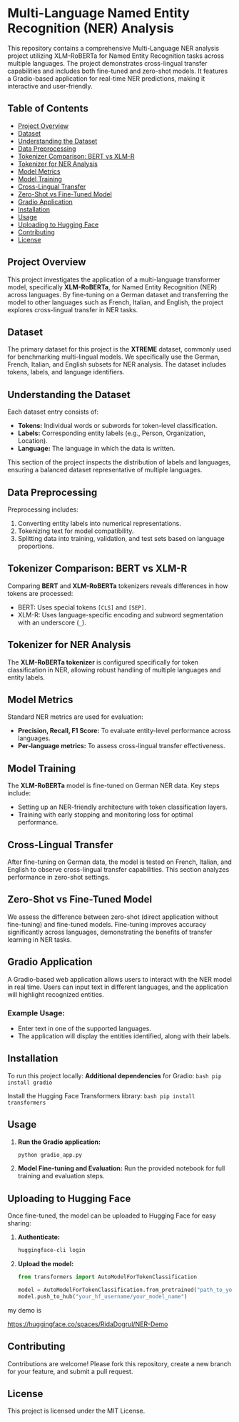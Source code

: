 # Multi-Language Named Entity Recognition (NER) Analysis

This repository contains a comprehensive Multi-Language NER analysis project utilizing XLM-RoBERTa for Named Entity Recognition tasks across multiple languages. The project demonstrates cross-lingual transfer capabilities and includes both fine-tuned and zero-shot models. It features a Gradio-based application for real-time NER predictions, making it interactive and user-friendly.

## Table of Contents
- [Project Overview](#project-overview)
- [Dataset](#dataset)
- [Understanding the Dataset](#understanding-the-dataset)
- [Data Preprocessing](#data-preprocessing)
- [Tokenizer Comparison: BERT vs XLM-R](#tokenizer-comparison-bert-vs-xlm-r)
- [Tokenizer for NER Analysis](#tokenizer-for-ner-analysis)
- [Model Metrics](#model-metrics)
- [Model Training](#model-training)
- [Cross-Lingual Transfer](#cross-lingual-transfer)
- [Zero-Shot vs Fine-Tuned Model](#zero-shot-vs-fine-tuned-model)
- [Gradio Application](#gradio-application)
- [Installation](#installation)
- [Usage](#usage)
- [Uploading to Hugging Face](#uploading-to-hugging-face)
- [Contributing](#contributing)
- [License](#license)

## Project Overview
This project investigates the application of a multi-language transformer model, specifically **XLM-RoBERTa**, for Named Entity Recognition (NER) across languages. By fine-tuning on a German dataset and transferring the model to other languages such as French, Italian, and English, the project explores cross-lingual transfer in NER tasks.

## Dataset
The primary dataset for this project is the **XTREME** dataset, commonly used for benchmarking multi-lingual models. We specifically use the German, French, Italian, and English subsets for NER analysis. The dataset includes tokens, labels, and language identifiers.

## Understanding the Dataset
Each dataset entry consists of:
- **Tokens:** Individual words or subwords for token-level classification.
- **Labels:** Corresponding entity labels (e.g., Person, Organization, Location).
- **Language:** The language in which the data is written.

This section of the project inspects the distribution of labels and languages, ensuring a balanced dataset representative of multiple languages.

## Data Preprocessing
Preprocessing includes:
1. Converting entity labels into numerical representations.
2. Tokenizing text for model compatibility.
3. Splitting data into training, validation, and test sets based on language proportions.

## Tokenizer Comparison: BERT vs XLM-R
Comparing **BERT** and **XLM-RoBERTa** tokenizers reveals differences in how tokens are processed:
- BERT: Uses special tokens `[CLS]` and `[SEP]`.
- XLM-R: Uses language-specific encoding and subword segmentation with an underscore (`_`).

## Tokenizer for NER Analysis
The **XLM-RoBERTa tokenizer** is configured specifically for token classification in NER, allowing robust handling of multiple languages and entity labels.

## Model Metrics
Standard NER metrics are used for evaluation:
- **Precision, Recall, F1 Score:** To evaluate entity-level performance across languages.
- **Per-language metrics:** To assess cross-lingual transfer effectiveness.

## Model Training
The **XLM-RoBERTa** model is fine-tuned on German NER data. Key steps include:
- Setting up an NER-friendly architecture with token classification layers.
- Training with early stopping and monitoring loss for optimal performance.

## Cross-Lingual Transfer
After fine-tuning on German data, the model is tested on French, Italian, and English to observe cross-lingual transfer capabilities. This section analyzes performance in zero-shot settings.

## Zero-Shot vs Fine-Tuned Model
We assess the difference between zero-shot (direct application without fine-tuning) and fine-tuned models. Fine-tuning improves accuracy significantly across languages, demonstrating the benefits of transfer learning in NER tasks.

## Gradio Application
A Gradio-based web application allows users to interact with the NER model in real time. Users can input text in different languages, and the application will highlight recognized entities.

### Example Usage:
- Enter text in one of the supported languages.
- The application will display the entities identified, along with their labels.

## Installation
To run this project locally:
 **Additional dependencies** for Gradio:
    ```bash
    pip install gradio
    ```

 Install the Hugging Face Transformers library:
    ```bash
    pip install transformers
    ```

## Usage
1. **Run the Gradio application:**
    ```bash
    python gradio_app.py
    ```

2. **Model Fine-tuning and Evaluation:** Run the provided notebook for full training and evaluation steps.

## Uploading to Hugging Face
Once fine-tuned, the model can be uploaded to Hugging Face for easy sharing:

1. **Authenticate:**
    ```bash
    huggingface-cli login
    ```

2. **Upload the model:**
    ```python
    from transformers import AutoModelForTokenClassification

    model = AutoModelForTokenClassification.from_pretrained("path_to_your_fine_tuned_model")
    model.push_to_hub("your_hf_username/your_model_name")
    ```


my demo is

https://huggingface.co/spaces/RidaDogrul/NER-Demo


## Contributing
Contributions are welcome! Please fork this repository, create a new branch for your feature, and submit a pull request.

## License
This project is licensed under the MIT License.
